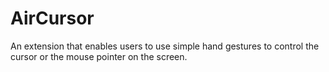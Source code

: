# AirCursor
An extension that enables users to use simple hand gestures to control the cursor or the mouse pointer on the screen.
